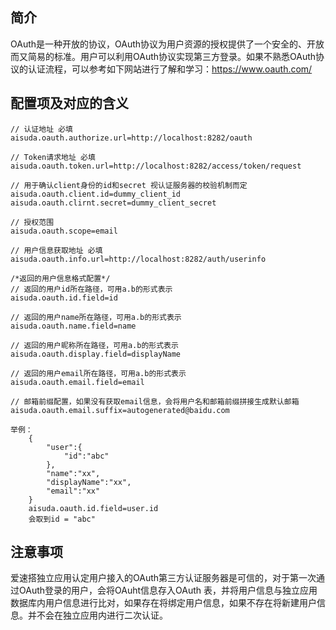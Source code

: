 ## 简介
OAuth是一种开放的协议，OAuth协议为用户资源的授权提供了一个安全的、开放而又简易的标准。用户可以利用OAuth协议实现第三方登录。如果不熟悉OAuth协议的认证流程，可以参考如下网站进行了解和学习：https://www.oauth.com/

## 配置项及对应的含义
```
// 认证地址 必填
aisuda.oauth.authorize.url=http://localhost:8282/oauth

// Token请求地址 必填
aisuda.oauth.token.url=http://localhost:8282/access/token/request

// 用于确认client身份的id和secret 视认证服务器的校验机制而定
aisuda.oauth.client.id=dummy_client_id
aisuda.oauth.clirnt.secret=dummy_client_secret

// 授权范围
aisuda.oauth.scope=email

// 用户信息获取地址 必填
aisuda.oauth.info.url=http://localhost:8282/auth/userinfo

/*返回的用户信息格式配置*/
// 返回的用户id所在路径，可用a.b的形式表示
aisuda.oauth.id.field=id

// 返回的用户name所在路径，可用a.b的形式表示
aisuda.oauth.name.field=name

// 返回的用户昵称所在路径，可用a.b的形式表示
aisuda.oauth.display.field=displayName

// 返回的用户email所在路径，可用a.b的形式表示
aisuda.oauth.email.field=email

// 邮箱前缀配置，如果没有获取email信息，会将用户名和邮箱前缀拼接生成默认邮箱
aisuda.oauth.email.suffix=autogenerated@baidu.com

举例：
    {
        "user":{
            "id":"abc" 
        },
        "name":"xx",
        "displayName":"xx",
        "email":"xx"
    }
    aisuda.oauth.id.field=user.id
    会取到id = "abc"
```

## 注意事项
爱速搭独立应用认定用户接入的OAuth第三方认证服务器是可信的，对于第一次通过OAuth登录的用户，会将OAuht信息存入OAuth
表，并将用户信息与独立应用数据库内用户信息进行比对，如果存在将绑定用户信息，如果不存在将新建用户信息。并不会在独立应用内进行二次认证。
